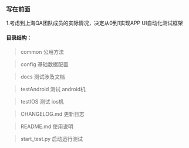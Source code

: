 ### 写在前面
1.考虑到上海QA团队成员的实际情况，决定从0到1实现APP UI自动化测试框架

#### 目录结构：
>common                   公用方法

>config                   基础数据配置

>docs                     测试涉及文档

>testAndroid              测试 android机

>testIOS                  测试 ios机

>CHANGELOG.md             更新日志

>README.md                使用说明

>start_test.py            启动运行测试